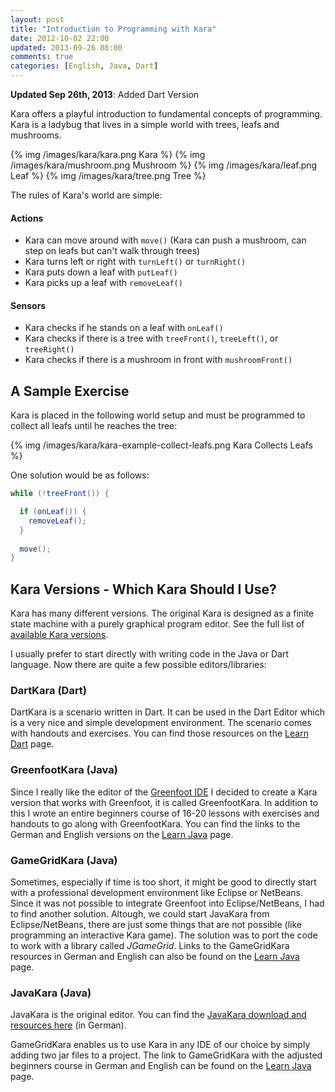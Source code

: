 ```yaml
---
layout: post
title: "Introduction to Programming with Kara"
date: 2012-10-02 22:00
updated: 2013-09-26 08:00
comments: true
categories: [English, Java, Dart]
---
```


**Updated Sep 26th, 2013**: Added Dart Version

Kara offers a playful introduction to fundamental concepts of programming. Kara is a ladybug that lives in a simple world with trees, leafs and mushrooms.

{% img /images/kara/kara.png Kara %}
{% img /images/kara/mushroom.png Mushroom %}
{% img /images/kara/leaf.png Leaf %}
{% img /images/kara/tree.png Tree %}

The rules of Kara's world are simple:

#### Actions ####
* Kara can move around with `move()` (Kara can push a mushroom, can step on leafs but can't walk through trees)
* Kara turns left or right with `turnLeft()` or `turnRight()`
* Kara puts down a leaf with `putLeaf()`
* Kara picks up a leaf with `removeLeaf()`

#### Sensors ####
* Kara checks if he stands on a leaf with `onLeaf()`
* Kara checks if there is a tree with `treeFront()`, `treeLeft()`, or `treeRight()`
* Kara checks if there is a mushroom in front with `mushroomFront()`


## A Sample Exercise ##
Kara is placed in the following world setup and must be programmed to collect all leafs until he reaches the tree:

{% img /images/kara/kara-example-collect-leafs.png Kara Collects Leafs %}

One solution would be as follows:

``` java Kara collects leafs
while (!treeFront()) {

  if (onLeaf()) {
    removeLeaf();
  }
  
  move();
}
```


## Kara Versions - Which Kara Should I Use? ##
Kara has many different versions. The original Kara is designed as a finite state machine with a purely graphical program editor. See the full list of [available Kara versions](http://www.swisseduc.ch/informatik/karatojava/index.html).

I usually prefer to start directly with writing code in the Java or Dart language. Now there are quite a few possible editors/libraries:

### DartKara (Dart) ###
DartKara is a scenario written in Dart. It can be used in the Dart Editor which is a very nice and simple development environment. The scenario comes with handouts and exercises. You can find those resources on the [Learn Dart](/projects/learn-dart) page.

### GreenfootKara (Java) ###
Since I really like the editor of the [Greenfoot IDE](http://greenfoot.org) I decided to create a Kara version that works with Greenfoot, it is called GreenfootKara. In addition to this I wrote an entire beginners course of 16-20 lessons with exercises and handouts to go along with GreenfootKara. You can find the links to the German and English versions on the [Learn Java](/projects/learn-java) page.

### GameGridKara (Java) ###
Sometimes, especially if time is too short, it might be good to directly start with a professional development environment like Eclipse or NetBeans. Since it was not possible to integrate Greenfoot into Eclipse/NetBeans, I had to find another solution. Altough, we could start JavaKara from Eclipse/NetBeans, there are just some things that are not possible (like programming an interactive Kara game). The solution was to port the code to work with a library called *JGameGrid*. Links to the GameGridKara resources in German and English can also be found on the [Learn Java](/projects/learn-java) page.

### JavaKara (Java) ###
JavaKara is the original editor. You can find the [JavaKara download and resources here](http://www.swisseduc.ch/informatik/karatojava/javakara/index.html) (in German).


GameGridKara enables us to use Kara in any IDE of our choice by simply adding two jar files to a project. The link to GameGridKara with the adjusted beginners course in German and English can be found on the [Learn Java](/learn-java) page.








